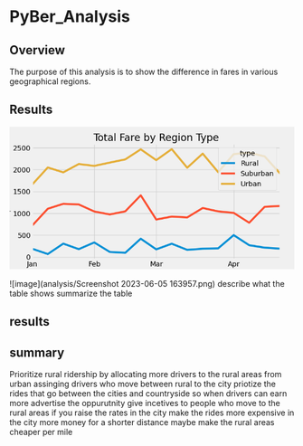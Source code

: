 # PyBer_Analysis
## Overview
The purpose of this analysis is to show the difference in fares in various geographical regions.
## Results
![image](analysis/PyBer_fare_summary.png)


![image](analysis/Screenshot 2023-06-05 163957.png)
describe what the table shows summarize the table

## results

## summary
Prioritize rural ridership by allocating more drivers to the rural areas from urban assinging drivers who move between rural to the city priotize the rides that go between the cities and countryside so when drivers can earn more
advertise the oppurutnity
give incetives to people who move to the rural areas
if you raise the rates in the city make the rides more expensive in the city more money for a shorter distance
maybe make the rural areas cheaper per mile

